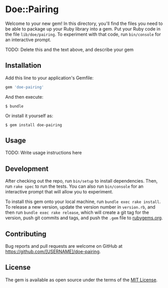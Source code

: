 # Doe::Pairing

Welcome to your new gem! In this directory, you'll find the files you need to be able to package up your Ruby library into a gem. Put your Ruby code in the file `lib/doe/pairing`. To experiment with that code, run `bin/console` for an interactive prompt.

TODO: Delete this and the text above, and describe your gem

## Installation

Add this line to your application's Gemfile:

```ruby
gem 'doe-pairing'
```

And then execute:

    $ bundle

Or install it yourself as:

    $ gem install doe-pairing

## Usage

TODO: Write usage instructions here

## Development

After checking out the repo, run `bin/setup` to install dependencies. Then, run `rake spec` to run the tests. You can also run `bin/console` for an interactive prompt that will allow you to experiment.

To install this gem onto your local machine, run `bundle exec rake install`. To release a new version, update the version number in `version.rb`, and then run `bundle exec rake release`, which will create a git tag for the version, push git commits and tags, and push the `.gem` file to [rubygems.org](https://rubygems.org).

## Contributing

Bug reports and pull requests are welcome on GitHub at https://github.com/[USERNAME]/doe-pairing.

## License

The gem is available as open source under the terms of the [MIT License](https://opensource.org/licenses/MIT).
